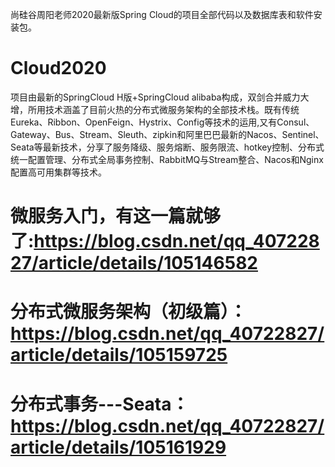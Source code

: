 尚硅谷周阳老师2020最新版Spring Cloud的项目全部代码以及数据库表和软件安装包。


# Cloud2020
项目由最新的SpringCloud H版+SpringCloud alibaba构成，双剑合并威力大增，所用技术涵盖了目前火热的分布式微服务架构的全部技术栈。既有传统Eureka、Ribbon、OpenFeign、Hystrix、Config等技术的运用,又有Consul、Gateway、Bus、Stream、Sleuth、zipkin和阿里巴巴最新的Nacos、Sentinel、Seata等最新技术，分享了服务降级、服务熔断、服务限流、hotkey控制、分布式统一配置管理、分布式全局事务控制、RabbitMQ与Stream整合、Nacos和Nginx配置高可用集群等技术。


# 微服务入门，有这一篇就够了:https://blog.csdn.net/qq_40722827/article/details/105146582

# 分布式微服务架构（初级篇）： https://blog.csdn.net/qq_40722827/article/details/105159725

# 分布式事务---Seata：https://blog.csdn.net/qq_40722827/article/details/105161929
